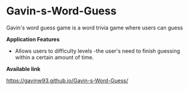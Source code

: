 # Gavin-s-Word-Guess



Gavin's word guess game is a word trivia game where users can guess 



**Application Features**

- Allows users to difficulty levels
-the user's need to finish guessing within a certain amount of time.



**Available link**

 https://gavinw93.github.io/Gavin-s-Word-Guess/
